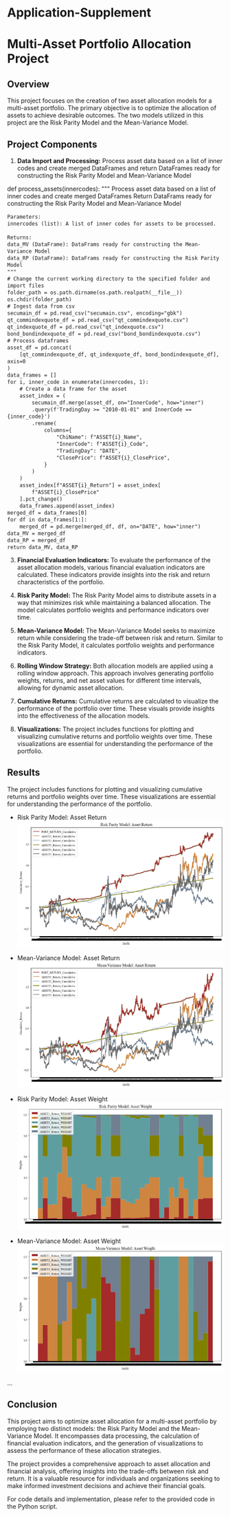 # Application-Supplement
# Multi-Asset Portfolio Allocation Project

## Overview

This project focuses on the creation of two asset allocation models for a multi-asset portfolio. The primary objective is to optimize the allocation of assets to achieve desirable outcomes. The two models utilized in this project are the Risk Parity Model and the Mean-Variance Model.

## Project Components

1. **Data Import and Processing:**  Process asset data based on a list of inner codes and create merged DataFrames and return DataFrames ready for constructing the Risk Parity Model and Mean-Variance Model
 
def process_assets(innercodes):
    """
    Process asset data based on a list of inner codes and create merged DataFrames
    Return DataFrams ready for constructing the Risk Parity Model and Mean-Variance Model

    Parameters:
    innercodes (list): A list of inner codes for assets to be processed.

    Returns:
    data_MV (DataFrame): DataFrams ready for constructing the Mean-Variance Model
    data_RP (DataFrame): DataFrams ready for constructing the Risk Parity Model
    """
    # Change the current working directory to the specified folder and import files
    folder_path = os.path.dirname(os.path.realpath(__file__))
    os.chdir(folder_path)
    # Ingest data from csv
    secumain_df = pd.read_csv("secumain.csv", encoding="gbk")
    qt_commindexquote_df = pd.read_csv("qt_commindexquote.csv")
    qt_indexquote_df = pd.read_csv("qt_indexquote.csv")
    bond_bondindexquote_df = pd.read_csv("bond_bondindexquote.csv")
    # Process dataframes
    asset_df = pd.concat(
        [qt_commindexquote_df, qt_indexquote_df, bond_bondindexquote_df], axis=0
    )
    data_frames = []
    for i, inner_code in enumerate(innercodes, 1):
        # Create a data frame for the asset
        asset_index = (
            secumain_df.merge(asset_df, on="InnerCode", how="inner")
            .query(f'TradingDay >= "2010-01-01" and InnerCode == {inner_code}')
            .rename(
                columns={
                    "ChiName": f"ASSET{i}_Name",
                    "InnerCode": f"ASSET{i}_Code",
                    "TradingDay": "DATE",
                    "ClosePrice": f"ASSET{i}_ClosePrice",
                }
            )
        )
        asset_index[f"ASSET{i}_Return"] = asset_index[
            f"ASSET{i}_ClosePrice"
        ].pct_change()
        data_frames.append(asset_index)
    merged_df = data_frames[0]
    for df in data_frames[1:]:
        merged_df = pd.merge(merged_df, df, on="DATE", how="inner")
    data_MV = merged_df
    data_RP = merged_df
    return data_MV, data_RP


3. **Financial Evaluation Indicators:** To evaluate the performance of the asset allocation models, various financial evaluation indicators are calculated. These indicators provide insights into the risk and return characteristics of the portfolio.

4. **Risk Parity Model:** The Risk Parity Model aims to distribute assets in a way that minimizes risk while maintaining a balanced allocation. The model calculates portfolio weights and performance indicators over time.

5. **Mean-Variance Model:** The Mean-Variance Model seeks to maximize return while considering the trade-off between risk and return. Similar to the Risk Parity Model, it calculates portfolio weights and performance indicators.

6. **Rolling Window Strategy:** Both allocation models are applied using a rolling window approach. This approach involves generating portfolio weights, returns, and net asset values for different time intervals, allowing for dynamic asset allocation.

7. **Cumulative Returns:** Cumulative returns are calculated to visualize the performance of the portfolio over time. These visuals provide insights into the effectiveness of the allocation models.

8. **Visualizations:** The project includes functions for plotting and visualizing cumulative returns and portfolio weights over time. These visualizations are essential for understanding the performance of the portfolio.

## Results
The project includes functions for plotting and visualizing cumulative returns and portfolio weights over time. These visualizations are essential for understanding the performance of the portfolio.

   - Risk Parity Model: Asset Return
     ![Risk Parity Model: Asset Return](Visualization/Risk_Parity_Model_Asset_Returns.png)

   - Mean-Variance Model: Asset Return
     ![Mean-Variance Model: Asset Return](Visualization/Mean_Variance_Model_Asset_Returns.png)

   - Risk Parity Model: Asset Weight
     ![Risk Parity Model: Asset Weight](Visualization/Risk_Parity_Model_Asset_Weights.png)

   - Mean-Variance Model: Asset Weight
     ![Mean-Variance Model: Asset Weight](Visualization/Mean_Variance_Model_Asset_Weights.png)

...


## Conclusion

This project aims to optimize asset allocation for a multi-asset portfolio by employing two distinct models: the Risk Parity Model and the Mean-Variance Model. It encompasses data processing, the calculation of financial evaluation indicators, and the generation of visualizations to assess the performance of these allocation strategies.

The project provides a comprehensive approach to asset allocation and financial analysis, offering insights into the trade-offs between risk and return. It is a valuable resource for individuals and organizations seeking to make informed investment decisions and achieve their financial goals.

For code details and implementation, please refer to the provided code in the Python script.
